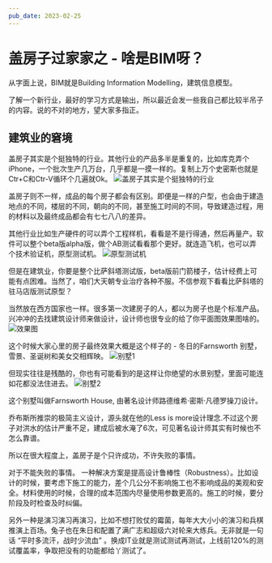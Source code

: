 ```yaml
---
pub_date: 2023-02-25
---
```

# 盖房子过家家之 - 啥是BIM呀？

从字面上说，BIM就是Building Information Modelling，建筑信息模型。 

了解一个新行业，最好的学习方式是输出，所以最近会发一些我自己都比较半吊子的内容。说的不对的地方，望大家多指正。

## 建筑业的窘境

盖房子其实是个挺独特的行业。其他行业的产品多半是重复的，比如库克弄个iPhone，一个批次生产几万台，几乎都是一摸一样的。复制上万个史密斯也就是Ctr+C和Ctr-V循环个几遍就Ok。
![盖房子其实是个挺独特的行业](/blog/public/images/heikediguo.jpg)

盖房子则不一样，成品的每个房子都会有区别。即便是一样的户型，也会由于建造地点的不同，楼层的不同，朝向的不同，甚至施工时间的不同，导致建造过程，用的材料以及最终成品都会有七七八八的差异。

其他行业比如生产硬件的可以弄个工程样机，看看是不是行得通，然后再量产。软件可以整个beta版alpha版，做个AB测试看看那个更好。就连造飞机，也可以弄个技术验证机，原型测试机。
![原型测试机](/blog/public/images/bisaxieta.jpg)

但是在建筑业，你要是整个比萨斜塔测试版，beta版前门箭楼子，估计经费上可能有点困难。当然了，咱们大天朝专业治疗各种不服。不信参观下看看比萨斜塔的驻马店版测试原型？


当然放在西方国家也一样。很多第一次建房子的人，都以为房子也是个标准产品。兴冲冲的去找建筑设计师来做设计，设计师也很专业的给了你平面图效果图啥的。
![效果图](/blog/public/images/xiaoguotu.jpg)

这个时候大家心里的房子最终效果大概是这个样子的 - 冬日的Farnsworth 别墅，雪景、圣诞树和美女交相辉映。
![别墅1](/blog/public/images/bieshu1.jpg)

但现实往往是残酷的，你也有可能看到的是这样让你绝望的水景别墅，里面可能连如花都没法住进去。
![别墅2](/blog/public/images/bieshu2.jpg)

这个别墅叫做Farnsworth House, 由著名设计师路德维希·密斯·凡德罗操刀设计。

乔布斯所推崇的极简主义设计，源头就在他的Less is more设计理念.不过这个房子对洪水的估计严重不足，建成后被水淹了6次，可见著名设计师其实有时候也不怎么靠谱。

所以在很大程度上，盖房子是个只许成功，不许失败的事情。

对于不能失败的事情。 一种解决方案是提高设计鲁棒性（Robustness）。比如设计的时候，要考虑下施工的能力，差个几公分不影响施工也不影响成品的美观和安全。材料使用的时候，合理的成本范围内尽量使用参数更高的。施工的时候，要分阶段及时检查及时纠偏。 

另外一种是演习演习再演习，比如不想打败仗的霉菌，每年大大小小的演习和兵棋推演上百场。兔子也在朱日和配置了满广志和超级六对轮来大练兵。无非就是一句话 “平时多流汗，战时少流血” 。换成IT业就是测试测试再测试，上线前120%的测试覆盖率，争取把没有的功能都给丫测试了。
